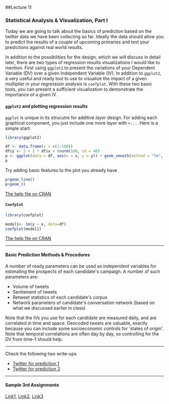 ##Lecture 11

### Statistical Analysis & Visualization, Part I

Today we are going to talk about the basics of prediction based on the twitter data we have been collecting so far. Ideally the data should allow you to predict the results of a couple of upcoming primaries and test your predictions against real world results. 

In addition to the possibilities for the design, which we will discuss in detail later, there are two types of regression results visualizations I would like to mention. First using `ggplot2` to present the variations of your Dependent Variable (DV) over a given Independent Variable (IV). In addition to `ggplot2`, a very useful and ready tool to use to visualize the impact of a given multiplier in your regressioin analysis is `coefplot`. With these two basic tools, you can present a sufficient visualization to demonstrate the importance of a given IV. 


#### `ggplot2` and plotting regression results

`ggplot` is unique in its strucutre for additive _layer_ design. For adding each graphical component, you just include one more _layer_ with `+...`. Here is a simple start:

```r
library(ggplot2)

df <- data.frame(x = c(1:100))
df$y <- 2 + 3 * df$x + rnorm(100, sd = 40)
p <- ggplot(data = df, aes(x = x, y = y)) + geom_smooth(method = "lm", se=TRUE, color="black", formula = y ~ x) + geom_point()
p
```

Try adding basic features to the plot you already have

```r
p+geom_line()
p+geom_()
```

[The help file on CRAN](https://cran.r-project.org/web/packages/ggplot2/ggplot2.pdf)

#### `Coefplot` 

```r
library(coefplot)

model1<- lm(y ~ x, data=df)
coefplot(model1)

```

[The help file on CRAN](https://cran.r-project.org/web/packages/coefplot/coefplot.pdf)

----
#### Basic Prediction Methods & Procedures 

A number of ready parameters can be used as independent variables for estimating the prospects of each candidate's campaign. A number of such parameters are:

* Volume of tweets
* Sentiement of tweets
* Retweet statistics of each candidate's corpus
* Network parameters of candidate's conversation network (based on what we discussed earlier in class)

Note that the IVs you use for each candidate are measured daily, and are correlated in time and space. Geocoded tweets are valuable, exactly because you can include some socioeconomic controls for 'states of origin'. Note that temporal correlations are often day by day, so controlling for the DV from time-1 should help. 



----


Check the following two write-ups

* [Twitter for prediction 1](http://www.g-sidorov.org/SEL.pdf)
* [Twitter for prediction 2](http://www.umiacs.umd.edu/~jimmylin/publications/Lin_Kolcz_SIGMOD2012.pdf)

----

#### Sample 3rd Assignments

[Link1](https://www.dropbox.com/s/ucgn4zolg4wwink/Assignment%203%20Writeup.docx?dl=0), [Link2](https://www.dropbox.com/s/9wkmkmfvcliak7e/Adnan%20Hajizada%20PS3.docx?dl=0), [Link3](https://www.dropbox.com/s/nr9i97avm6blor2/HW3_GeerChen.pdf?dl=0)


